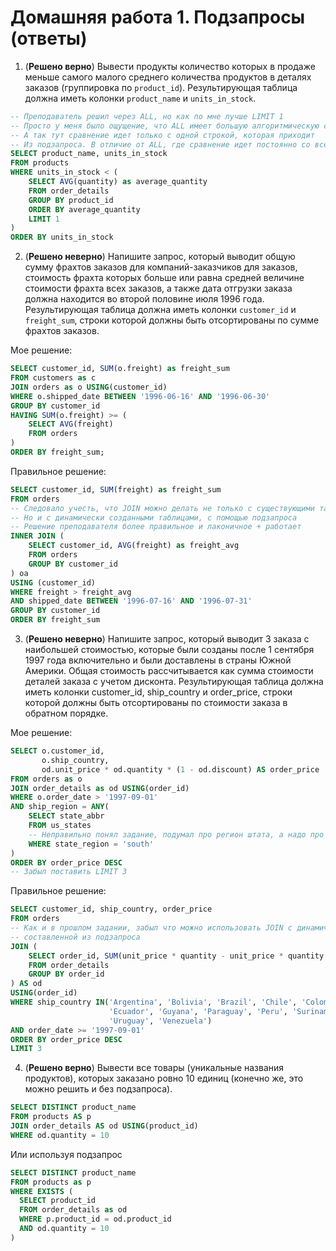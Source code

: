 # Домашняя работа 1. Подзапросы (ответы)

1. (**Решено верно**) Вывести продукты количество которых в продаже меньше самого 
   малого среднего количества продуктов в деталях заказов 
   (группировка по `product_id`). Результирующая таблица 
   должна иметь колонки `product_name` и `units_in_stock`.
```sql
-- Преподаватель решил через ALL, но как по мне лучше LIMIT 1
-- Просто у меня было ощущение, что ALL имеет большую алгоритмическую сложность
-- А так тут сравнение идет только с одной строкой, которая приходит
-- Из подзапроса. В отличие от ALL, где сравнение идет постоянно со всеми строками
SELECT product_name, units_in_stock
FROM products
WHERE units_in_stock < (
	SELECT AVG(quantity) as average_quantity
	FROM order_details
	GROUP BY product_id
	ORDER BY average_quantity
	LIMIT 1
)
ORDER BY units_in_stock
```

2. (**Решено неверно**) Напишите запрос, который выводит общую сумму фрахтов 
   заказов для компаний-заказчиков для заказов, стоимость 
   фрахта которых больше или равна средней величине 
   стоимости фрахта всех заказов, а также дата отгрузки 
   заказа должна находится во второй половине июля 1996 года. 
   Результирующая таблица должна иметь колонки `customer_id`
   и `freight_sum`, строки которой должны быть 
   отсортированы по сумме фрахтов заказов.

Мое решение:
```sql
SELECT customer_id, SUM(o.freight) as freight_sum
FROM customers as c
JOIN orders as o USING(customer_id)
WHERE o.shipped_date BETWEEN '1996-06-16' AND '1996-06-30'
GROUP BY customer_id
HAVING SUM(o.freight) >= (
	SELECT AVG(freight)
	FROM orders
)
ORDER BY freight_sum;
```

Правильное решение:
```sql
SELECT customer_id, SUM(freight) as freight_sum
FROM orders
-- Следовало учесть, что JOIN можно делать не только с существующими таблицами
-- Но и с динамически созданными таблицами, с помощью подзапроса
-- Решение преподавателя более правильное и лаконичное + работает
INNER JOIN (
	SELECT customer_id, AVG(freight) as freight_avg
	FROM orders
	GROUP BY customer_id
) oa 
USING (customer_id)
WHERE freight > freight_avg 
AND shipped_date BETWEEN '1996-07-16' AND '1996-07-31'
GROUP BY customer_id
ORDER BY freight_sum
```

3. (**Решено неверно**) Напишите запрос, который выводит 3 заказа с наибольшей 
   стоимостью, которые были созданы после 1 сентября 1997 года 
   включительно и были доставлены в страны Южной Америки. 
   Общая стоимость рассчитывается как сумма стоимости 
   деталей заказа с учетом дисконта. Результирующая 
   таблица должна иметь колонки customer_id, ship_country и 
   order_price, строки которой должны быть отсортированы по 
   стоимости заказа в обратном порядке.
   
Мое решение:
```sql
SELECT o.customer_id, 
       o.ship_country, 
	   od.unit_price * od.quantity * (1 - od.discount) AS order_price 
FROM orders as o
JOIN order_details as od USING(order_id)
WHERE o.order_date > '1997-09-01'
AND ship_region = ANY(
    SELECT state_abbr
	FROM us_states
    -- Неправильно понял задание, подумал про регион штата, а надо про страны Южной Америки
	WHERE state_region = 'south'
)
ORDER BY order_price DESC
-- Забыл поставить LIMIT 3
```

Правильное решение:
```sql
SELECT customer_id, ship_country, order_price
FROM orders
-- Как и в прошлом задании, забыл что можно использовать JOIN с динамической таблицой
-- составленной из подзапроса
JOIN (
    SELECT order_id, SUM(unit_price * quantity - unit_price * quantity * discount) as order_price
    FROM order_details
    GROUP BY order_id
) AS od
USING(order_id)
WHERE ship_country IN('Argentina', 'Bolivia', 'Brazil', 'Chile', 'Colombia', 
                      'Ecuador', 'Guyana', 'Paraguay', 'Peru', 'Suriname', 
                      'Uruguay', 'Venezuela')
AND order_date >= '1997-09-01'
ORDER BY order_price DESC
LIMIT 3
```


4. (**Решено верно**) Вывести все товары (уникальные названия продуктов), 
   которых заказано ровно 10 единиц (конечно же, 
   это можно решить и без подзапроса).

```sql
SELECT DISTINCT product_name
FROM products AS p
JOIN order_details AS od USING(product_id)
WHERE od.quantity = 10
```

Или используя подзапрос
```sql
SELECT DISTINCT product_name
FROM products as p
WHERE EXISTS (
  SELECT product_id
  FROM order_details as od
  WHERE p.product_id = od.product_id
  AND od.quantity = 10
)
```
